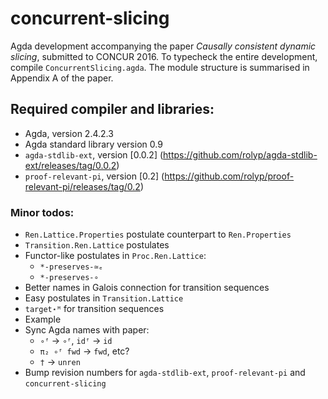 # concurrent-slicing

Agda development accompanying the paper _Causally consistent dynamic
slicing_, submitted to CONCUR 2016. To typecheck the entire development,
compile `ConcurrentSlicing.agda`. The module structure is summarised in
Appendix A of the paper.

## Required compiler and libraries:

* Agda, version 2.4.2.3
* Agda standard library version 0.9
* `agda-stdlib-ext`, version [0.0.2] (https://github.com/rolyp/agda-stdlib-ext/releases/tag/0.0.2)
* `proof-relevant-pi`, version [0.2] (https://github.com/rolyp/proof-relevant-pi/releases/tag/0.2)

### Minor todos:

* `Ren.Lattice.Properties` postulate counterpart to `Ren.Properties`
* `Transition.Ren.Lattice` postulates
* Functor-like postulates in `Proc.Ren.Lattice`:
  * `*-preserves-≃ₑ`
  * `*-preserves-∘`
* Better names in Galois connection for transition sequences
* Easy postulates in `Transition.Lattice`
* `target⋆ᴹ` for transition sequences
* Example
* Sync Agda names with paper:
  * `∘ᶠ` → `∘ᶠ`, `idᶠ` → `id`
  * `π₂ ∘ᶠ fwd` → `fwd`, etc?
  * `†` → `unren`
* Bump revision numbers for `agda-stdlib-ext`, `proof-relevant-pi` and `concurrent-slicing`
